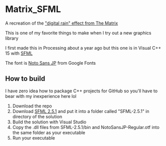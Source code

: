 # Matrix_SFML

A recreation of the ["digital rain" effect from The Matrix](https://en.wikipedia.org/wiki/Matrix_digital_rain)

This is one of my favorite things to make when I try out a new graphics library

I first made this in Processing about a year ago but this one is in Visual C++ 15 with [SFML](https://www.sfml-dev.org/)

The font is [Noto Sans JP](https://fonts.google.com/noto/specimen/Noto+Sans+JP/) from Google Fonts

## How to build

I have zero idea how to package C++ projects for GitHub so you'll have to bear with my inexperience here lol

1. Download the repo
2. Download [SFML 2.5.1](https://www.sfml-dev.org/download/sfml/2.5.1/) and put it into a folder called "SFML-2.5.1" in directory of the solution
3. Build the solution with Visual Studio
4. Copy the .dll files from SFML-2.5.1/bin and NotoSansJP-Regular.otf into the same folder as your executable
5. Run your executable
